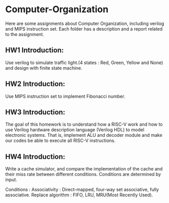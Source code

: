 # Computer-Organization

Here are some assignments about Computer Organization, including verilog and MIPS instruction set.
Each folder has a description and a report related to the assignment.

## HW1 Introduction: 

Use verilog to simulate traffic light.(4 states : Red, Green, Yellow and None) and design with finite state machine.

## HW2 Introduction: 

Use MIPS instruction set to implement Fibonacci number.

## HW3 Introduction: 

The goal of this homework is to understand how a RISC-V work and how to use Verilog hardware description language (Verilog HDL) to model electronic systems. 
That is, implement ALU and decoder module and make our codes be able to execute all RISC-V instructions.

## HW4 Introduction: 

Write a cache simulator, and compare the implementation of the cache and their miss rate between different conditions.
Conditions are determined by input.

Conditions : 
Associativity : Direct-mapped, four-way set associative, fully associative.
Replace algorithm : FIFO, LRU,  MRU(Most Recently Used).
